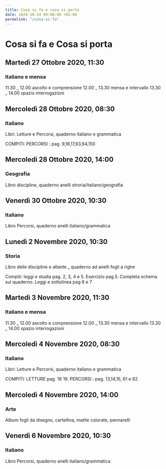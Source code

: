 ```yaml
---
title: Cosa si fa e cosa si porta
date: 2020-10-24 09:08:00 +02:00
permalink: "/cosa-si-fa"
---
```


# Cosa si fa e Cosa si porta
## Martedì 27 Ottobre 2020, 11:30
### Italiano e mensa
11.30 _ 12.00 ascolto e comprensione 
12.00 _ 13.30 mensa e intervallo
13.30 _ 14.00 spazio interrogazioni 
## Mercoledì 28 Ottobre 2020, 08:30
### Italiano
Libri: Letture e Percorsi, quaderno italiano e grammatica

COMPITI:  PERCORSI 
: pag. 9,16,17,63,64,150 
## Mercoledì 28 Ottobre 2020, 14:00
### Geografia
Libro discipline, quaderno anelli stroria/italiano/geografia 
## Venerdì 30 Ottobre 2020, 10:30
### Italiano
Libro Percorsi, quaderno anelli italiano/grammatica 
## Lunedì 2 Novembre 2020, 10:30
### Storia
Libro delle discipline e atlante  _ quaderno ad anelli fogli a righe

Compiti: leggi e studia pag. 2, 3, 4 e 5. Esercizio pag.5. Completa schema sul quaderno. Leggi e sottolinea pag 6 e 7 
## Martedì 3 Novembre 2020, 11:30
### Italiano e mensa
11.30 _ 12.00 ascolto e comprensione 
12.00 _ 13.30 mensa e intervallo
13.30 _ 14.00 spazio interrogazioni 
## Mercoledì 4 Novembre 2020, 08:30
### Italiano
Libri: Letture e Percorsi, quaderno italiano e grammatica

COMPITI: LETTURE pag. 18 19. PERCORSI 
: pag. 13,14,15, 61 e 62 
## Mercoledì 4 Novembre 2020, 14:00
### Arte
Album fogli da disegno, cartellina, matite colorate, pennarelli 
## Venerdì 6 Novembre 2020, 10:30
### Italiano
Libro Percorsi, quaderno anelli italiano/grammatica 
